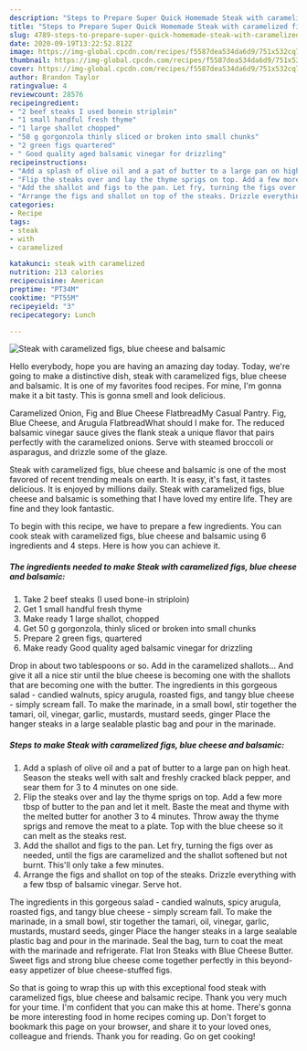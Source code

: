 ```yaml
---
description: "Steps to Prepare Super Quick Homemade Steak with caramelized figs, blue cheese and balsamic"
title: "Steps to Prepare Super Quick Homemade Steak with caramelized figs, blue cheese and balsamic"
slug: 4789-steps-to-prepare-super-quick-homemade-steak-with-caramelized-figs-blue-cheese-and-balsamic
date: 2020-09-19T13:22:52.812Z
image: https://img-global.cpcdn.com/recipes/f5587dea534da6d9/751x532cq70/steak-with-caramelized-figs-blue-cheese-and-balsamic-recipe-main-photo.jpg
thumbnail: https://img-global.cpcdn.com/recipes/f5587dea534da6d9/751x532cq70/steak-with-caramelized-figs-blue-cheese-and-balsamic-recipe-main-photo.jpg
cover: https://img-global.cpcdn.com/recipes/f5587dea534da6d9/751x532cq70/steak-with-caramelized-figs-blue-cheese-and-balsamic-recipe-main-photo.jpg
author: Brandon Taylor
ratingvalue: 4
reviewcount: 28576
recipeingredient:
- "2 beef steaks I used bonein striploin"
- "1 small handful fresh thyme"
- "1 large shallot chopped"
- "50 g gorgonzola thinly sliced or broken into small chunks"
- "2 green figs quartered"
- " Good quality aged balsamic vinegar for drizzling"
recipeinstructions:
- "Add a splash of olive oil and a pat of butter to a large pan on high heat. Season the steaks well with salt and freshly cracked black pepper, and sear them for 3 to 4 minutes on one side."
- "Flip the steaks over and lay the thyme sprigs on top. Add a few more tbsp of butter to the pan and let it melt. Baste the meat and thyme with the melted butter for another 3 to 4 minutes. Throw away the thyme sprigs and remove the meat to a plate. Top with the blue cheese so it can melt as the steaks rest."
- "Add the shallot and figs to the pan. Let fry, turning the figs over as needed, until the figs are caramelized and the shallot softened but not burnt. This&#39;ll only take a few minutes."
- "Arrange the figs and shallot on top of the steaks. Drizzle everything with a few tbsp of balsamic vinegar. Serve hot."
categories:
- Recipe
tags:
- steak
- with
- caramelized

katakunci: steak with caramelized 
nutrition: 213 calories
recipecuisine: American
preptime: "PT34M"
cooktime: "PT55M"
recipeyield: "3"
recipecategory: Lunch

---
```



![Steak with caramelized figs, blue cheese and balsamic](https://img-global.cpcdn.com/recipes/f5587dea534da6d9/751x532cq70/steak-with-caramelized-figs-blue-cheese-and-balsamic-recipe-main-photo.jpg)

Hello everybody, hope you are having an amazing day today. Today, we're going to make a distinctive dish, steak with caramelized figs, blue cheese and balsamic. It is one of my favorites food recipes. For mine, I'm gonna make it a bit tasty. This is gonna smell and look delicious.

Caramelized Onion, Fig and Blue Cheese FlatbreadMy Casual Pantry. Fig, Blue Cheese, and Arugula FlatbreadWhat should I make for. The reduced balsamic vinegar sauce gives the flank steak a unique flavor that pairs perfectly with the caramelized onions. Serve with steamed broccoli or asparagus, and drizzle some of the glaze.

Steak with caramelized figs, blue cheese and balsamic is one of the most favored of recent trending meals on earth. It is easy, it's fast, it tastes delicious. It is enjoyed by millions daily. Steak with caramelized figs, blue cheese and balsamic is something that I have loved my entire life. They are fine and they look fantastic.


To begin with this recipe, we have to prepare a few ingredients. You can cook steak with caramelized figs, blue cheese and balsamic using 6 ingredients and 4 steps. Here is how you can achieve it.

<!--inarticleads1-->

##### The ingredients needed to make Steak with caramelized figs, blue cheese and balsamic:

1. Take 2 beef steaks (I used bone-in striploin)
1. Get 1 small handful fresh thyme
1. Make ready 1 large shallot, chopped
1. Get 50 g gorgonzola, thinly sliced or broken into small chunks
1. Prepare 2 green figs, quartered
1. Make ready  Good quality aged balsamic vinegar for drizzling


Drop in about two tablespoons or so. Add in the caramelized shallots… And give it all a nice stir until the blue cheese is becoming one with the shallots that are becoming one with the butter. The ingredients in this gorgeous salad - candied walnuts, spicy arugula, roasted figs, and tangy blue cheese - simply scream fall. To make the marinade, in a small bowl, stir together the tamari, oil, vinegar, garlic, mustards, mustard seeds, ginger Place the hanger steaks in a large sealable plastic bag and pour in the marinade. 

<!--inarticleads2-->

##### Steps to make Steak with caramelized figs, blue cheese and balsamic:

1. Add a splash of olive oil and a pat of butter to a large pan on high heat. Season the steaks well with salt and freshly cracked black pepper, and sear them for 3 to 4 minutes on one side.
1. Flip the steaks over and lay the thyme sprigs on top. Add a few more tbsp of butter to the pan and let it melt. Baste the meat and thyme with the melted butter for another 3 to 4 minutes. Throw away the thyme sprigs and remove the meat to a plate. Top with the blue cheese so it can melt as the steaks rest.
1. Add the shallot and figs to the pan. Let fry, turning the figs over as needed, until the figs are caramelized and the shallot softened but not burnt. This&#39;ll only take a few minutes.
1. Arrange the figs and shallot on top of the steaks. Drizzle everything with a few tbsp of balsamic vinegar. Serve hot.


The ingredients in this gorgeous salad - candied walnuts, spicy arugula, roasted figs, and tangy blue cheese - simply scream fall. To make the marinade, in a small bowl, stir together the tamari, oil, vinegar, garlic, mustards, mustard seeds, ginger Place the hanger steaks in a large sealable plastic bag and pour in the marinade. Seal the bag, turn to coat the meat with the marinade and refrigerate. Flat Iron Steaks with Blue Cheese Butter. Sweet figs and strong blue cheese come together perfectly in this beyond-easy appetizer of blue cheese-stuffed figs. 

So that is going to wrap this up with this exceptional food steak with caramelized figs, blue cheese and balsamic recipe. Thank you very much for your time. I'm confident that you can make this at home. There's gonna be more interesting food in home recipes coming up. Don't forget to bookmark this page on your browser, and share it to your loved ones, colleague and friends. Thank you for reading. Go on get cooking!
